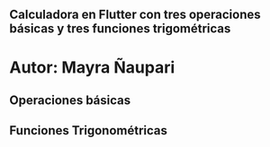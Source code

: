 ## Calculadora en Flutter con tres operaciones básicas y tres funciones trigométricas

# Autor: Mayra Ñaupari

## Operaciones básicas



## Funciones Trigonométricas
